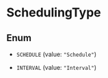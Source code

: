 
# SchedulingType

## Enum


* `SCHEDULE` (value: `"Schedule"`)

* `INTERVAL` (value: `"Interval"`)




